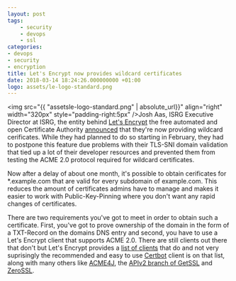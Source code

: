 ```yaml
---
layout: post
tags:
    - security
    - devops
    - ssl
categories:
- devops
- security
- encryption
title: Let's Encrypt now provides wildcard certificates
date: 2018-03-14 18:24:26.000000000 +01:00
logo: assets/le-logo-standard.png
---
```

<img src="{{ "assetsle-logo-standard.png" | absolute_url}}" align="right" width="320px" style="padding-right:5px" />Josh Aas, ISRG Executive Director at ISRG, the entity behind [Let's Encrypt](https://www.letsencrypt.org) the free automated and open Certificate Authority [announced](https://community.letsencrypt.org/t/acme-v2-and-wildcard-certificate-support-is-live/55579) that they're now providing wildcard cerificates. While they had planned to do so starting in February, they had to postpone this feature due problems with their TLS-SNI domain validation that tied up a lot of their developer resources and prevented them from testing the ACME 2.0 protocol required for wildcard certificates.



Now after a delay of about one month, it's possible to obtain cerificates for *.example.com that are valid for every subdomain of example.com. This reduces the amount of certificates admins have to manage and makes it easier to work with Public-Key-Pinning where you don't want any rapid changes of certificates.

There are two requirements you've got to meet in order to obtain such a certificate. First, you've got to prove ownership of the domain in the form of a TXT-Record on the domains DNS entry and second, you have to use a Let's Encrypt client that supports ACME 2.0. There are still clients out there that don't but Let's Encrypt provides a [list of clients](https://letsencrypt.org/docs/client-options/) that do and not very suprisingly the recommended and easy to use [Certbot](https://certbot.eff.org/) client is on that list, along with many others like [ACME4J](https://github.com/shred/acme4j), the [APIv2 branch of GetSSL](https://github.com/srvrco/getssl/tree/APIv2) and [ZeroSSL](https://hub.docker.com/r/zerossl/client/).